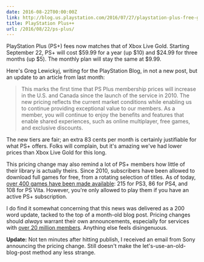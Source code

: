 ```yaml
---
date: 2016-08-22T00:00:00Z
link: http://blog.us.playstation.com/2016/07/27/playstation-plus-free-games-for-august-2016/
title: PlayStation Plus++
url: /2016/08/22/ps-plus/
---
```


PlayStation Plus (PS+) fees now matches that of Xbox Live Gold. Starting September 22, PS+ will cost $59.99 for a year (up $10) and $24.99 for three months (up $5). The monthly plan will stay the same at $9.99.

Here's Greg Lewickyj, writing for the PlayStation Blog, in not a new post, but an update to an article from last month: 

> This marks the first time that PS Plus membership prices will increase in the U.S. and Canada since the launch of the service in 2010. The new pricing reflects the current market conditions while enabling us to continue providing exceptional value to our members. As a member, you will continue to enjoy the benefits and features that enable shared experiences, such as online multiplayer, free games, and exclusive discounts. 

The new tiers are fair; an extra 83 cents per month is certainly justifiable for what PS+ offers. Folks will complain, but it's amazing we've had lower prices than Xbox Live Gold for this long. 

This pricing change may also remind a lot of PS+ members how little of their library is actually theirs. Since 2010, subscribers have been allowed to download full games for free, from a rotating selection of titles. As of today, [over 400 games have been made available][ps wiki]: 215 for PS3, 86 for PS4, and 108 for PS Vita. However, you're only allowed to play them if you have an active PS+ subscription. 

I do find it somewhat concerning that this news was delivered as a 200 word update, tacked to the top of a month-old blog post. Pricing changes should _always_ warrant their own announcements, especially for services with [over 20 million members][gs]. Anything else feels disingenuous.

**Update:** Not ten minutes after hitting publish, I received an email from Sony announcing the pricing change. Still doesn't make the let's-use-an-old-blog-post method any less strange. 

[gs]:http://www.gamespot.com/articles/heres-how-many-ps-plus-subscribers-there-are/1100-6441361/
[ps wiki]:https://en.wikipedia.org/wiki/List_of_Instant_Game_Collection_games_(North_America)